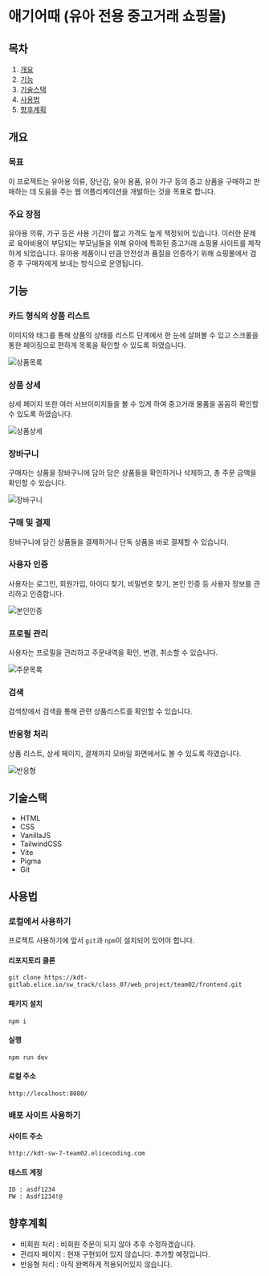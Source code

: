 # 애기어때 (유아 전용 중고거래 쇼핑몰)


## 목차 
1. [개요](#개요) 
2. [기능](#기능) 
3. [기술스택](#기술스택)
4. [사용법](#사용법) 
5. [향후계획](#향후계획)


## 개요 
### 목표
이 프로젝트는 유아용 의류, 장난감, 유아 용품, 유아 가구 등의 중고 상품을 구매하고 판매하는 데 도움을 주는 웹 어플리케이션을 개발하는 것을 목표로 합니다.

### 주요 장점
유아용 의류, 가구 등은 사용 기간이 짧고 가격도 높게 책정되어 있습니다. 이러한 문제로 육아비용이 부담되는 부모님들을 위해 유아에 특화된 중고거래 쇼핑몰 사이트를 제작하게 되었습니다.  유아용 제품이니 만큼 안전성과 품질을 인증하기 위해 쇼핑몰에서 검증 후 구매자에게 보내는 방식으로 운영됩니다.

## 기능 
### 카드 형식의 상품 리스트
이미지와 태그를 통해 상품의 상태를 리스트 단계에서 한 눈에 살펴볼 수 있고 스크롤을 통한 페이징으로 편하게 목록을 확인할 수 있도록 하였습니다.

![상품목록](/uploads/472b3505323b6859c0769370aa49e50d/상품목록.png)

### 상품 상세
상세 페이지 또한 여러 서브이미지들을 볼 수 있게 하여 중고거래 물품을 꼼꼼히 확인할 수 있도록 하였습니다.

![상품상세](/uploads/d36318878378512194cf504fe155741f/상품상세.png)

### 장바구니
구매자는 상품을 장바구니에 담아 담은 상품들을 확인하거나 삭제하고, 총 주문 금액을 확인할 수 있습니다.

![장바구니](/uploads/e2bdadfee941e197388c3d35e033a374/장바구니.png)

### 구매 및 결제
장바구니에 담긴 상품들을 결제하거나 단독 상품을 바로 결제할 수 있습니다.

### 사용자 인증
사용자는 로그인, 회원가입, 아이디 찾기, 비밀번호 찾기, 본인 인증 등 사용자 정보를 관리하고 인증합니다. 

![본인인증](/uploads/72d7c51bf0bd4839da8a7eff67391346/본인인증.png)

### 프로필 관리
사용자는 프로필을 관리하고 주문내역을 확인, 변경, 취소할 수 있습니다.

![주문목록](/uploads/7731219f42dd0dc4e2f00807aae51aad/주문목록.png)

### 검색
검색창에서 검색을 통해 관련 상품리스트를 확인할 수 있습니다.

### 반응형 처리
상품 리스트, 상세 페이지, 결제까지 모바일 화면에서도 볼 수 있도록 하였습니다.

![반응형](/uploads/e290f9f900387aed01dd0b50eb53b76c/반응형.gif)


## 기술스택
- HTML
- CSS
- VanillaJS
- TailwindCSS
- Vite
- Pigma
- Git

## 사용법 
### 로컬에서 사용하기
프로젝트 사용하기에 앞서 `git`과 `npm`이 설치되어 있어야 합니다.

#### 리포지토리 클론
```
git clone https://kdt-gitlab.elice.io/sw_track/class_07/web_project/team02/frontend.git
```

#### 패키지 설치
```
npm i
```

#### 실행
```
npm run dev
```

#### 로컬 주소
```
http://localhost:8080/
```

### 배포 사이트 사용하기
#### 사이트 주소
```
http://kdt-sw-7-team02.elicecoding.com
```

#### 테스트 계정
```
ID : asdf1234 
PW : Asdf1234!@
```


## 향후계획
- 비회원 처리 : 비회원 주문이 되지 않아 추후 수정하겠습니다.
- 관리자 페이지 : 현재 구현되어 있지 않습니다. 추가할 예정입니다.
- 반응형 처리 : 아직 완벽하게 적용되어있지 않습니다.
